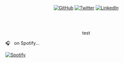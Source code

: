 <p align="center">
  <a href="https://github.com/dwyn"><img src="https://img.shields.io/github/followers/dwyn.svg?label=GitHub&style=social" alt="GitHub"></a>
  <a href="https://twitter.com/dwyn"><img src="https://img.shields.io/twitter/follow/dwyn?label=Twitter&style=social" alt="Twitter"></a>
  <a href="https://www.linkedin.com/in/dwyn"><img src="https://img.shields.io/badge/LinkedIn--_.svg?style=social&logo=linkedin" alt="LinkedIn"></a>
</p>

<br/>
<br/>

<center>

test


</center>

 🎧  &nbsp; on Spotify...

[![Spotify](https://spotify-readme.dwyn.vercel.app/api/spotify)](https://open.spotify.com/user/dwayne.)
